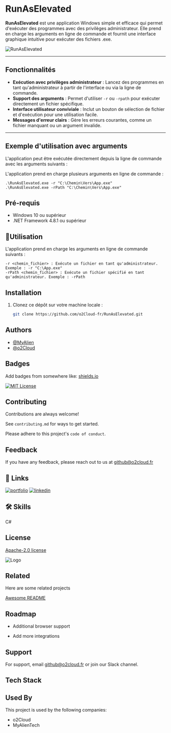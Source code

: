 # RunAsElevated

**RunAsElevated** est une application Windows simple et efficace qui permet d'exécuter des programmes avec des privilèges administrateur. Elle prend en charge les arguments en ligne de commande et fournit une interface graphique intuitive pour exécuter des fichiers .exe.

![RunAsElevated](https://i.imgur.com/G5GS4lI.png)

---

## Fonctionnalités

- **Exécution avec privilèges administrateur** : Lancez des programmes en tant qu'administrateur à partir de l'interface ou via la ligne de commande.
- **Support des arguments** : Permet d'utiliser `-r` ou `-rpath` pour exécuter directement un fichier spécifique.
- **Interface utilisateur conviviale** : Inclut un bouton de sélection de fichier et d'exécution pour une utilisation facile.
- **Messages d'erreur clairs** : Gère les erreurs courantes, comme un fichier manquant ou un argument invalide.

---

## Exemple d'utilisation avec arguments

L'application peut être exécutée directement depuis la ligne de commande avec les arguments suivants :

L'application prend en charge plusieurs arguments en ligne de commande :

    .\RunAsElevated.exe -r "C:\Chemin\Vers\App.exe"
    .\RunAsElevated.exe -rPath "C:\Chemin\Vers\App.exe"

## Pré-requis

- Windows 10 ou supérieur
- .NET Framework 4.8.1 ou supérieur

## 🎯Utilisation

L'application prend en charge les arguments en ligne de commande suivants :

    -r <chemin_fichier> : Exécute un fichier en tant qu'administrateur. Exemple : -r "C:\App.exe"
    -rPath <chemin_fichier> : Exécute un fichier spécifié en tant qu'administrateur. Exemple : -rPath 

## Installation

1. Clonez ce dépôt sur votre machine locale :

   ```bash
   git clone https://github.com/o2Cloud-fr/RunAsElevated.git
## Authors

- [@MyAlien](https://www.github.com/MyAlien)
- [@o2Cloud](https://www.github.com/o2Cloud-fr )

## Badges

Add badges from somewhere like: [shields.io](https://shields.io/)

[![MIT License](https://img.shields.io/badge/License-o2Cloud-yellow.svg)]()


## Contributing

Contributions are always welcome!

See `contributing.md` for ways to get started.

Please adhere to this project's `code of conduct`.


## Feedback

If you have any feedback, please reach out to us at github@o2cloud.fr


## 🔗 Links
[![portfolio](https://img.shields.io/badge/my_portfolio-000?style=for-the-badge&logo=ko-fi&logoColor=white)](https://vcard.o2cloud.fr/)
[![linkedin](https://img.shields.io/badge/linkedin-0A66C2?style=for-the-badge&logo=linkedin&logoColor=white)](https://www.linkedin.com/in/remi-simier-2b30142a1/)


## 🛠 Skills
C#


## License

[Apache-2.0 license](https://github.com/o2Cloud-fr/RunAsElevated/blob/main/LICENSE)


![Logo](https://o2cloud.fr/logo/o2Cloud.png)


## Related

Here are some related projects

[Awesome README](https://github.com/o2Cloud-fr/RunAsElevated/blob/main/README.md)


## Roadmap

- Additional browser support

- Add more integrations


## Support

For support, email github@o2cloud.fr or join our Slack channel.


## Tech Stack

## Used By

This project is used by the following companies:

- o2Cloud
- MyAlienTech

